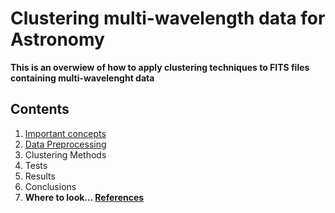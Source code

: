 Clustering multi-wavelength data for Astronomy
==========
**This is an overwiew of how to apply clustering techniques to FITS files containing multi-wavelenght data**

Contents
----------
1. [Important concepts](https://github.com/LaurethTeX/Clustering/blob/master/Concepts.md)
2. [Data Preprocessing](https://github.com/LaurethTeX/Clustering/blob/master/Preprocessing.md)
3. Clustering Methods
4. Tests
5. Results
6. Conclusions
7. **Where to look... [References](https://github.com/LaurethTeX/Clustering/blob/master/References.md)**
